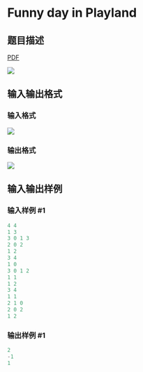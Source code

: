 # Funny day in Playland

## 题目描述

[problemUrl]: https://uva.onlinejudge.org/index.php?option=com_onlinejudge&Itemid=8&category=871&page=show_problem&problem=5021

[PDF](https://uva.onlinejudge.org/external/131/p13110.pdf)

![](https://cdn.luogu.com.cn/upload/vjudge_pic/UVA13110/e7933264a925184bb6db93e1b30e489ed376efb0.png)

## 输入输出格式

### 输入格式

![](https://cdn.luogu.com.cn/upload/vjudge_pic/UVA13110/8cd9ac112097823af0d97307c7b5f4ad43ba258d.png)

### 输出格式

![](https://cdn.luogu.com.cn/upload/vjudge_pic/UVA13110/ba1edb80992ba6372e1ec5291e9c54ec7193ae71.png)

## 输入输出样例

### 输入样例 #1

```cpp
4 4
1 3
3 0 1 3
2 0 2
1 2
3 4
1 0
3 0 1 2
1 1
1 2
3 4
1 1
2 1 0
2 0 2
1 2
```


### 输出样例 #1

```cpp
2
-1
1
```


